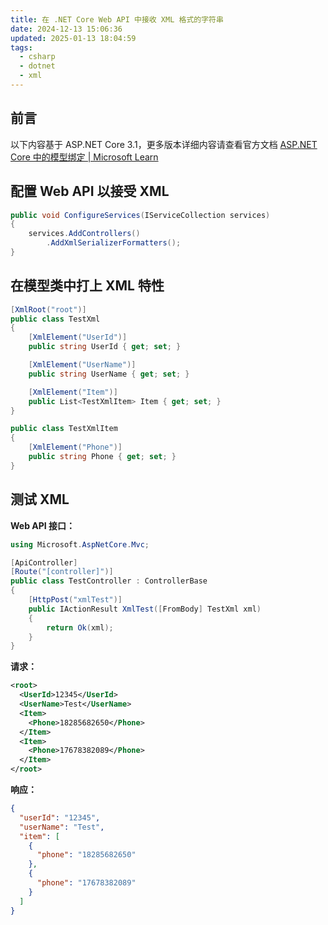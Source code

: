 ```yaml
---
title: 在 .NET Core Web API 中接收 XML 格式的字符串
date: 2024-12-13 15:06:36
updated: 2025-01-13 18:04:59
tags:
  - csharp
  - dotnet
  - xml
---
```


## 前言

以下内容基于 ASP.NET Core 3.1，更多版本详细内容请查看官方文档 [ASP.NET Core 中的模型绑定 | Microsoft Learn](https://learn.microsoft.com/zh-cn/aspnet/core/mvc/models/model-binding?view=aspnetcore-3.1)

## 配置 Web API 以接受 XML

```csharp
public void ConfigureServices(IServiceCollection services)
{
    services.AddControllers()
        .AddXmlSerializerFormatters();
}
```

## 在模型类中打上 XML 特性

```csharp
[XmlRoot("root")]
public class TestXml
{
    [XmlElement("UserId")]
    public string UserId { get; set; }

    [XmlElement("UserName")]
    public string UserName { get; set; }

    [XmlElement("Item")]
    public List<TestXmlItem> Item { get; set; }
}

public class TestXmlItem
{
    [XmlElement("Phone")]
    public string Phone { get; set; }
}
```

## 测试 XML

**Web API 接口：**

```csharp
using Microsoft.AspNetCore.Mvc;

[ApiController]
[Route("[controller]")]
public class TestController : ControllerBase
{
    [HttpPost("xmlTest")]
    public IActionResult XmlTest([FromBody] TestXml xml)
    {
        return Ok(xml);
    }
}
```

**请求：**

```xml
<root>
  <UserId>12345</UserId>
  <UserName>Test</UserName>
  <Item>
    <Phone>18285682650</Phone>
  </Item>
  <Item>
    <Phone>17678382089</Phone>
  </Item>
</root>
```

**响应：**

```json
{
  "userId": "12345",
  "userName": "Test",
  "item": [
    {
      "phone": "18285682650"
    },
    {
      "phone": "17678382089"
    }
  ]
}
```
